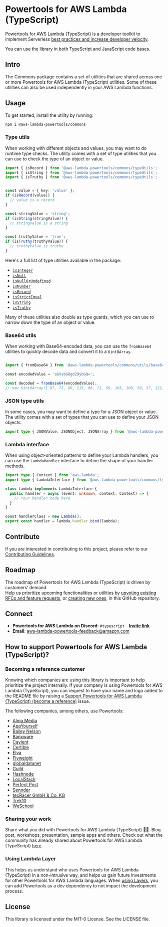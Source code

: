 # Powertools for AWS Lambda (TypeScript) <!-- omit in toc -->

Powertools for AWS Lambda (TypeScript) is a developer toolkit to implement Serverless [best practices and increase developer velocity](https://docs.powertools.aws.dev/lambda/typescript/latest/#features).

You can use the library in both TypeScript and JavaScript code bases.

## Intro

The Commons package contains a set of utilities that are shared across one or more Powertools for AWS Lambda (TypeScript) utilities. Some of these utilities can also be used independently in your AWS Lambda functions.

## Usage

To get started, install the utility by running:

```sh
npm i @aws-lambda-powertools/commons
```

### Type utils

When working with different objects and values, you may want to do runtime type checks. The utility comes with a set of type utilities that you can use to check the type of an object or value.

```typescript
import { isRecord } from '@aws-lambda-powertools/commons/typeUtils';
import { isString } from '@aws-lambda-powertools/commons/typeUtils';
import { isTruthy } from '@aws-lambda-powertools/commons/typeUtils';


const value = { key: 'value' };
if (isRecord(value)) {
  // value is a record
}

const stringValue = 'string';
if (isString(stringValue)) {
  // stringValue is a string
}

const truthyValue = 'true';
if (isTruthy(truthyValue)) {
  // truthyValue is truthy
}
```

Here's a full list of type utilities available in the package:

- [`isInteger`](https://docs.powertools.aws.dev/lambda/typescript/latest/api/functions/_aws_lambda_powertools_commons.isIntegerNumber.html)
- [`isNull`](https://docs.powertools.aws.dev/lambda/typescript/latest/api/functions/_aws_lambda_powertools_commons.isNull.html)
- [`isNullOrUndefined`](https://docs.powertools.aws.dev/lambda/typescript/latest/api/functions/_aws_lambda_powertools_commons.isNullOrUndefined.html)
- [`isNumber`](https://docs.powertools.aws.dev/lambda/typescript/latest/api/functions/_aws_lambda_powertools_commons.isNumber.html)
- [`isRecord`](https://docs.powertools.aws.dev/lambda/typescript/latest/api/functions/_aws_lambda_powertools_commons.isRecord.html)
- [`isStrictEqual`](https://docs.powertools.aws.dev/lambda/typescript/latest/api/functions/_aws_lambda_powertools_commons.isStrictEqual.html)
- [`isString`](https://docs.powertools.aws.dev/lambda/typescript/latest/api/functions/_aws_lambda_powertools_commons.isString.html)
- [`isTruthy`](https://docs.powertools.aws.dev/lambda/typescript/latest/api/functions/_aws_lambda_powertools_commons.isTruthy.html)

Many of these utilities also double as type guards, which you can use to narrow down the type of an object or value.

### Base64 utils

When working with Base64-encoded data, you can use the `fromBase64` utilities to quickly decode data and convert it to a `Uint8Array`.

```typescript

import { fromBase64 } from '@aws-lambda-powertools/commons/utils/base64';

const encodedValue = 'aGVsbG8gd29ybGQ=';

const decoded = fromBase64(encodedValue);
// new Uint8Array([ 97, 71, 86, 115, 98, 71, 56, 103, 100, 50, 57, 121, 98, 71, 81, 61 ]); 
```

### JSON type utils

In some cases, you may want to define a type for a JSON object or value. The utility comes with a set of types that you can use to define your JSON objects.

```typescript
import type { JSONValue, JSONObject, JSONArray } from '@aws-lambda-powertools/commons';
```

### Lambda interface

When using object-oriented patterns to define your Lambda handlers, you can use the `LambdaHandler` interface to define the shape of your handler methods.

```typescript
import type { Context } from 'aws-lambda';
import type { LambdaInterface } from '@aws-lambda-powertools/commons/types';

class Lambda implements LambdaInterface {
  public handler = async (event: unknown, context: Context) => {
    // Your handler code here
  }
}

const handlerClass = new Lambda();
export const handler = lambda.handler.bind(lambda);
```

## Contribute

If you are interested in contributing to this project, please refer to our [Contributing Guidelines](https://github.com/aws-powertools/powertools-lambda-typescript/blob/main/CONTRIBUTING.md).

## Roadmap

The roadmap of Powertools for AWS Lambda (TypeScript) is driven by customers’ demand.  
Help us prioritize upcoming functionalities or utilities by [upvoting existing RFCs and feature requests](https://github.com/aws-powertools/powertools-lambda-typescript/issues), or [creating new ones](https://github.com/aws-powertools/powertools-lambda-typescript/issues/new/choose), in this GitHub repository.

## Connect

- **Powertools for AWS Lambda on Discord**: `#typescript` - **[Invite link](https://discord.gg/B8zZKbbyET)**
- **Email**: <aws-lambda-powertools-feedback@amazon.com>

## How to support Powertools for AWS Lambda (TypeScript)?

### Becoming a reference customer

Knowing which companies are using this library is important to help prioritize the project internally. If your company is using Powertools for AWS Lambda (TypeScript), you can request to have your name and logo added to the README file by raising a [Support Powertools for AWS Lambda (TypeScript) (become a reference)](https://s12d.com/become-reference-pt-ts) issue.

The following companies, among others, use Powertools:

- [Alma Media](https://www.almamedia.fi)
- [AppYourself](https://appyourself.net)
- [Bailey Nelson](https://www.baileynelson.com.au)
- [Banxware](https://www.banxware.com)
- [Caylent](https://caylent.com/)
- [Certible](https://www.certible.com/)
- [Elva](https://elva-group.com)
- [Flyweight](https://flyweight.io/)
- [globaldatanet](https://globaldatanet.com/)
- [Guild](https://guild.com)
- [Hashnode](https://hashnode.com/)
- [LocalStack](https://localstack.cloud/)
- [Perfect Post](https://www.perfectpost.fr)
- [Sennder](https://sennder.com/)
- [tecRacer GmbH & Co. KG](https://www.tecracer.com/)
- [Trek10](https://www.trek10.com/)
- [WeSchool](https://www.weschool.com)

### Sharing your work

Share what you did with Powertools for AWS Lambda (TypeScript) 💞💞. Blog post, workshops, presentation, sample apps and others. Check out what the community has already shared about Powertools for AWS Lambda (TypeScript) [here](https://docs.powertools.aws.dev/lambda/typescript/latest/we_made_this).

### Using Lambda Layer

This helps us understand who uses Powertools for AWS Lambda (TypeScript) in a non-intrusive way, and helps us gain future investments for other Powertools for AWS Lambda languages. When [using Layers](https://docs.powertools.aws.dev/lambda/typescript/latest/#lambda-layer), you can add Powertools as a dev dependency to not impact the development process.

## License

This library is licensed under the MIT-0 License. See the LICENSE file.
